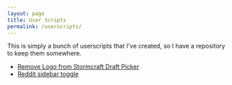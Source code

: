 ```yaml
---
layout: page
title: User Scripts
permalink: /userscripts/
---
```


This is simply a bunch of userscripts that I've created, so I have a repository to keep them somewhere.

 * [Remove Logo from Stormcraft Draft Picker](/userscripts/removestormcraftlogo.user.js)
 * [Reddit sidebar toggle](/userscripts/removestormcraftlogo.user.js)
